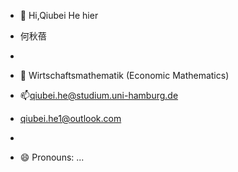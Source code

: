 - 👋 Hi,Qiubei He hier
-  何秋蓓
- 
- 🌱 Wirtschaftsmathematik (Economic Mathematics)

- 📫qiubei.he@studium.uni-hamburg.de
-    qiubei.he1@outlook.com
-    
- 😄 Pronouns: ...


<!---
Qiubei-HE/Qiubei-HE is a ✨ special ✨ repository because its `README.md` (this file) appears on your GitHub profile.
You can click the Preview link to take a look at your changes.
--->
